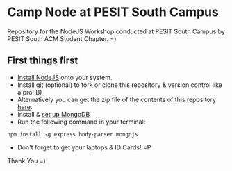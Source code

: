 # Camp Node at PESIT South Campus

Repository for the NodeJS Workshop conducted at PESIT South Campus by PESIT South ACM Student Chapter. =)

## First things first

* [Install NodeJS](SettingUpNodeJS.md) onto your system.
* Install git (optional) to fork or clone this repository & version control like a pro! B)
* Alternatively you can get the zip file of the contents of this repository [here](https://github.com/abinavseelan/pesitbsc-nodejs101/archive/master.zip).
* Install & [set up MongoDB](SettingUpMongoDB.md) 
* Run the following command in your terminal:  
 ```
 npm install -g express body-parser mongojs
 ```
* Don't forget to get your laptops & ID Cards! =P


Thank You =)

